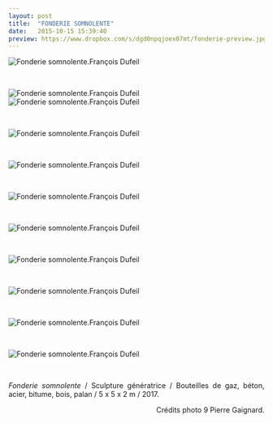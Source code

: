 ```yaml
---
layout: post
title:  "FONDERIE SOMNOLENTE"
date:   2015-10-15 15:39:40
preview: https://www.dropbox.com/s/dgd0npqjoex07mt/fonderie-preview.jpg?raw=1
---
```


<img src="https://www.dropbox.com/s/giymvccxu0hj9ze/fonderie%20%281%29.jpg?raw=1" alt="Fonderie somnolente.Fran&ccedil;ois Dufeil"> 
<p>&nbsp;</p>

<img src="https://www.dropbox.com/s/ik21uwva743l8r6/fonderie%20%2810%29.jpg?raw=1" alt="Fonderie somnolente.Fran&ccedil;ois Dufeil">

<img src="https://www.dropbox.com/s/k3e7rndycxallyq/fonderie%20%283%29.jpg?raw=1" alt="Fonderie somnolente.Fran&ccedil;ois Dufeil">
<p>&nbsp;</p>

<img src="https://www.dropbox.com/s/rvrgx2qsna36sr4/fonderie%20%284%29.jpg?raw=1" alt="Fonderie somnolente.Fran&ccedil;ois Dufeil">
<p>&nbsp;</p>

<img src="https://www.dropbox.com/s/96yjq3kxifb57k6/fonderie%20%282%29.jpg?raw=1" alt="Fonderie somnolente.Fran&ccedil;ois Dufeil">
<p>&nbsp;</p>

<img src="https://www.dropbox.com/s/8r110dat8h7lf43/fonderie%20%285%29.jpg?raw=1" alt="Fonderie somnolente.Fran&ccedil;ois Dufeil">
<p>&nbsp;</p>

<img src="https://www.dropbox.com/s/bh78eny8l2108b3/fonderie%20%286%29.jpg?raw=1" alt="Fonderie somnolente.Fran&ccedil;ois Dufeil">
<p>&nbsp;</p>

<img src="https://www.dropbox.com/s/t4m6oabe7ipk87d/fonderie%20%287%29.jpg?raw=1" alt="Fonderie somnolente.Fran&ccedil;ois Dufeil">
<p>&nbsp;</p>

<img src="https://www.dropbox.com/s/26axzw42saondm9/fonderie%20%288%29.jpg?raw=1" alt="Fonderie somnolente.Fran&ccedil;ois Dufeil">
<p>&nbsp;</p>

<img src="https://www.dropbox.com/s/anekd1zgfo68axk/fonderie%20%289%29.jpg?raw=1" alt="Fonderie somnolente.Fran&ccedil;ois Dufeil">
<p>&nbsp;</p>

<img src="https://www.dropbox.com/s/pa6rixlj7254jm3/fonderie.jpg?raw=1" alt="Fonderie somnolente.Fran&ccedil;ois Dufeil"> 
<p>&nbsp;</p>


<p style="text-align:justify">
<span style="font-style: italic;">Fonderie somnolente</span> / Sculpture génératrice / Bouteilles de gaz, b&eacute;ton, acier, bitume, bois, palan / 5 x 5 x 2 m / 2017.
</p>



<p style="text-align:right; font-size: 14px;">
Cr&eacute;dits photo 9 Pierre Gaignard.
</p>
<br>






